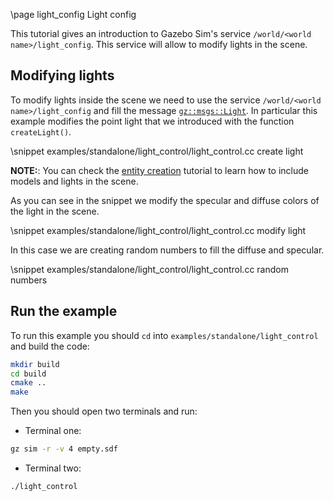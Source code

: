 \page light_config Light config

This tutorial gives an introduction to Gazebo Sim's service `/world/<world name>/light_config`.
This service will allow to modify lights in the scene.

## Modifying lights

To modify lights inside the scene we need to use the service `/world/<world name>/light_config` and
fill the message [`gz::msgs::Light`](https://gazebosim.org/api/msgs/6.0/classignition_1_1msgs_1_1Light.html).
In particular this example modifies the point light that we introduced with the function `createLight()`.

\snippet examples/standalone/light_control/light_control.cc create light

**NOTE:**: You can check the [entity creation](entity_creation.html) tutorial to learn how to include models and lights in the scene.

As you can see in the snippet we modify the specular and diffuse colors of the light in the scene.

\snippet examples/standalone/light_control/light_control.cc modify light

In this case we are creating random numbers to fill the diffuse and specular.

\snippet examples/standalone/light_control/light_control.cc random numbers

## Run the example

To run this example you should `cd` into `examples/standalone/light_control` and build the code:

```bash
mkdir build
cd build
cmake ..
make
```

Then you should open two terminals and run:

 - Terminal one:
 ```bash
 gz sim -r -v 4 empty.sdf
 ```

 - Terminal two:
 ```bash
 ./light_control
 ```
